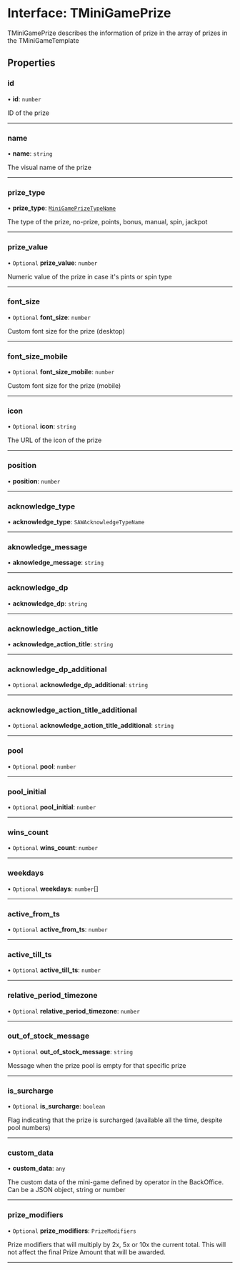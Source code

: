 # Interface: TMiniGamePrize

TMiniGamePrize describes the information of prize in the array of prizes in the TMiniGameTemplate

## Properties

### id

• **id**: `number`

ID of the prize

___

### name

• **name**: `string`

The visual name of the prize

___

### prize\_type

• **prize\_type**: [`MiniGamePrizeTypeName`](../enums/MiniGamePrizeTypeName.md)

The type of the prize,  no-prize, points, bonus, manual, spin, jackpot

___

### prize\_value

• `Optional` **prize\_value**: `number`

Numeric value of the prize in case it's pints or spin type

___

### font\_size

• `Optional` **font\_size**: `number`

Custom font size for the prize (desktop)

___

### font\_size\_mobile

• `Optional` **font\_size\_mobile**: `number`

Custom font size for the prize (mobile)

___

### icon

• `Optional` **icon**: `string`

The URL of the icon of the prize

___

### position

• **position**: `number`

___

### acknowledge\_type

• **acknowledge\_type**: `SAWAcknowledgeTypeName`

___

### aknowledge\_message

• **aknowledge\_message**: `string`

___

### acknowledge\_dp

• **acknowledge\_dp**: `string`

___

### acknowledge\_action\_title

• **acknowledge\_action\_title**: `string`

___

### acknowledge\_dp\_additional

• `Optional` **acknowledge\_dp\_additional**: `string`

___

### acknowledge\_action\_title\_additional

• `Optional` **acknowledge\_action\_title\_additional**: `string`

___

### pool

• `Optional` **pool**: `number`

___

### pool\_initial

• `Optional` **pool\_initial**: `number`

___

### wins\_count

• `Optional` **wins\_count**: `number`

___

### weekdays

• `Optional` **weekdays**: `number`[]

___

### active\_from\_ts

• `Optional` **active\_from\_ts**: `number`

___

### active\_till\_ts

• `Optional` **active\_till\_ts**: `number`

___

### relative\_period\_timezone

• `Optional` **relative\_period\_timezone**: `number`

___

### out\_of\_stock\_message

• `Optional` **out\_of\_stock\_message**: `string`

Message when the prize pool is empty for that specific prize

___

### is\_surcharge

• `Optional` **is\_surcharge**: `boolean`

Flag indicating that the prize is surcharged (available all the time, despite pool numbers)

___

### custom\_data

• **custom\_data**: `any`

The custom data of the mini-game defined by operator in the BackOffice. Can be a JSON object, string or number

___

### prize\_modifiers

• `Optional` **prize\_modifiers**: `PrizeModifiers`

Prize modifiers that will multiply by 2x, 5x or 10x the current total. This will not affect the final Prize Amount that will be awarded.

___